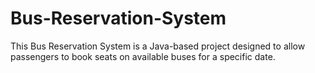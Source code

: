 # Bus-Reservation-System
This Bus Reservation System is a Java-based project designed to allow passengers to book seats on available buses for a specific date.
